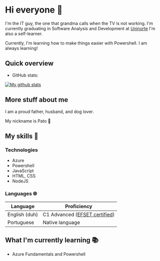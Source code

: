# Hi everyone :wave:

I'm the IT guy, the one that grandma calls when the TV is not working. I'm currently graduating in Software Analysis and Development at [Uninorte](https://www.uninorteac.edu.br/) I'm also a self-learner.

Currently, I'm learning how to make things easier with Powershell. I am always learning!  

## Quick overview
* GitHub stats:  
<a href="https://github.com/anuraghazra/github-readme-stats">
  <img align="center" src="https://github-readme-stats.anuraghazra1.vercel.app/api?username=renatopejon&show_icons=true&theme=dark&line_height=27&include_all_commits=true" alt="My github stats" />
</a>  


## More stuff about me

I am a proud father, husband, and dog lover.

My nickname is Pato 🦆

## My skills 📜

### Technologies

- Azure
- Powershell
- JavaScript
- HTML, CSS
- NodeJS

### Languages 🌐

| Language      | Proficiency                                                               |
| ------------- | ------------------------------------------------------------------------- |
| English (duh) | C1 Advanced ([EFSET certified](https://efset.org/cert/Yv9Yyq))            |
| Portuguese    | Native language                                                           |

## What I'm currently learning 📚

- Azure Fundamentals and Powershell
